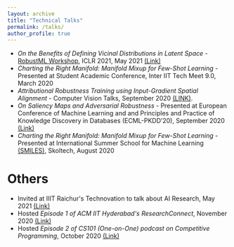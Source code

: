 ```yaml
---
layout: archive
title: "Technical Talks"
permalink: /talks/
author_profile: true
---
```

- *On the Benefits of Defining Vicinal Distributions in Latent Space* - [RobustML Workshop](https://sites.google.com/connect.hku.hk/robustml-2021/home), ICLR 2021, May 2021 [(Link)](https://slideslive.com/38955370)
- *Charting the Right Manifold: Manifold Mixup for Few-Shot Learning* - Presented at Student Academic Conference, Inter IIT Tech Meet 9.0, March 2020
- *Attributional Robustness Training using Input-Gradient Spatial Alignment* - Computer Vision Talks, September 2020 [(LINK)](https://www.youtube.com/watch?v=mnNuSg0d34s).
- *On Saliency Maps and Adversarial Robustness* - Presented at European Conference of Machine Learning and and Principles and Practice of Knowledge Discovery in Databases (ECML-PKDD’20), September 2020 [(Link)](https://slideslive.com/38932305/on-saliency-maps-and-adversarial-robustness?locale=cs)
- *Charting the Right Manifold: Manifold Mixup for Few-Shot Learning* - Presented at International Summer School for Machine Learning [(SMILES)](https://smiles.skoltech.ru/poster-presentations), Skoltech, August 2020

# Others
- Invited at IIIT Raichur's Technovation to talk about AI Research, May 2021 [(Link)](https://youtu.be/6WSLi6HKp8Y)
- Hosted *Episode 1 of ACM IIT Hyderabad's ResearchConnect*, November 2020 [(Link)](https://www.youtube.com/watch?v=ZryuXmWiqeI&list=PLG7fKMdRUJT8CaHNOJB0q3S-jCNy6SXnQ)
- Hosted *Episode 2 of CS101 (One-on-One) podcast on Competitive Programming*, October 2020 [(Link)](https://youtu.be/6WSLi6HKp8Y)
